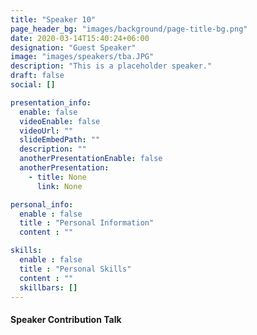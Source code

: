 ```yaml
---
title: "Speaker 10"
page_header_bg: "images/background/page-title-bg.png"
date: 2020-03-14T15:40:24+06:00
designation: "Guest Speaker"
image: "images/speakers/tba.JPG"
description: "This is a placeholder speaker."
draft: false
social: []

presentation_info:
  enable: false
  videoEnable: false
  videoUrl: ""
  slideEmbedPath: ""
  description: ""
  anotherPresentationEnable: false
  anotherPresentation:
    - title: None
      link: None

personal_info:
  enable : false
  title : "Personal Information"
  content : ""

skills:
  enable : false
  title : "Personal Skills"
  content : ""
  skillbars: []
---
```


#### Speaker Contribution Talk
